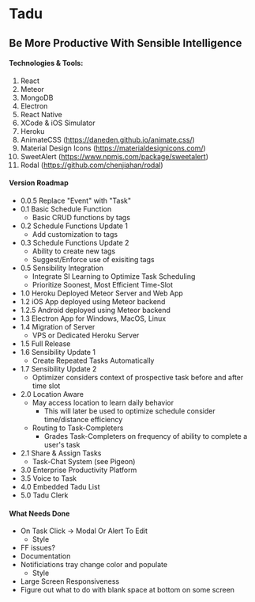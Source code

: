 # Tadu 
## Be More Productive With Sensible Intelligence

#### Technologies & Tools:
1. React
2. Meteor
3. MongoDB
4. Electron
5. React Native
6. XCode & iOS Simulator
7. Heroku
8. AnimateCSS (https://daneden.github.io/animate.css/)
9. Material Design Icons  (https://materialdesignicons.com/)
10. SweetAlert (https://www.npmjs.com/package/sweetalert)
11. Rodal (https://github.com/chenjiahan/rodal)

#### Version Roadmap
* 0.0.5 Replace "Event" with "Task" 
* 0.1 Basic Schedule Function
	* Basic CRUD functions by tags 
* 0.2 Schedule Functions Update 1
	* Add customization to tags
* 0.3 Schedule Functions Update 2
	* Ability to create new tags
	* Suggest/Enforce use of exisiting tags
* 0.5 Sensibility Integration
	* Integrate SI Learning to Optimize Task Scheduling
	* Prioritize Soonest, Most Efficient Time-Slot
* 1.0 Heroku Deployed Meteor Server and Web App 
* 1.2 iOS App deployed using Meteor backend
* 1.2.5 Android deployed using Meteor backend
* 1.3 Electron App for Windows, MacOS, Linux
* 1.4 Migration of Server
	* VPS or Dedicated Heroku Server
* 1.5 Full Release
* 1.6 Sensibility Update 1
	* Create Repeated Tasks Automatically
* 1.7 Sensibility Update 2
	* Optimizer considers context of prospective task before and after time slot
* 2.0 Location Aware
	* May access location to learn daily behavior
		* This will later be used to optimize schedule consider time/distance efficiency
	* Routing to Task-Completers
		* Grades Task-Completers on frequency of ability to complete a user's task
* 2.1 Share & Assign Tasks
	* Task-Chat System (see Pigeon)
* 3.0 Enterprise Productivity Platform
* 3.5 Voice to Task 
* 4.0 Embedded Tadu List 
* 5.0 Tadu Clerk 

#### What Needs Done
* On Task Click -> Modal Or Alert To Edit 
	* Style
* FF issues?
* Documentation
* Notificiations tray change color and populate 
	* Style
* Large Screen Responsiveness
* Figure out what to do with blank space at bottom on some screen

